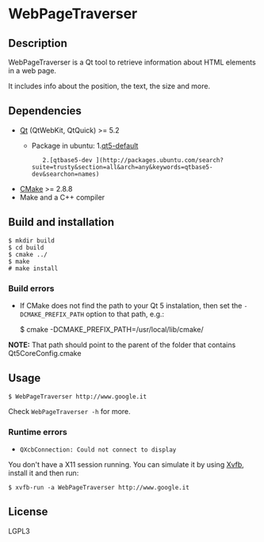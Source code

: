 # WebPageTraverser

## Description

WebPageTraverser is a Qt tool to retrieve information about HTML elements in a web page.

It includes info about the position, the text, the size and more.

## Dependencies

* [Qt](http://qt-project.org/) (QtWebKit, QtQuick) >= 5.2
	- Package in ubuntu: 
             1.[qt5-default](http://packages.ubuntu.com/search?suite=trusty&section=all&arch=any&keywords=qt5-default&searchon=names) 

             2.[qtbase5-dev ](http://packages.ubuntu.com/search?suite=trusty&section=all&arch=any&keywords=qtbase5-dev&searchon=names)


* [CMake](http://www.cmake.org/) >= 2.8.8
* Make and a C++ compiler

## Build and installation

    $ mkdir build
    $ cd build
    $ cmake ../
    $ make
    # make install

### Build errors

* If CMake does not find the path to your Qt 5 instalation, then set the `-DCMAKE_PREFIX_PATH` option to that path, e.g.:

    $ cmake -DCMAKE_PREFIX_PATH=/usr/local/lib/cmake/

**NOTE:** That path should point to the parent of the folder that contains Qt5CoreConfig.cmake

## Usage

    $ WebPageTraverser http://www.google.it

Check `WebPageTraverser -h` for more.

### Runtime errors

* `QXcbConnection: Could not connect to display`

You don't have a X11 session running. You can simulate it by using [Xvfb](http://xorg.freedesktop.org), install it and then run:

    $ xvfb-run -a WebPageTraverser http://www.google.it

## License

LGPL3